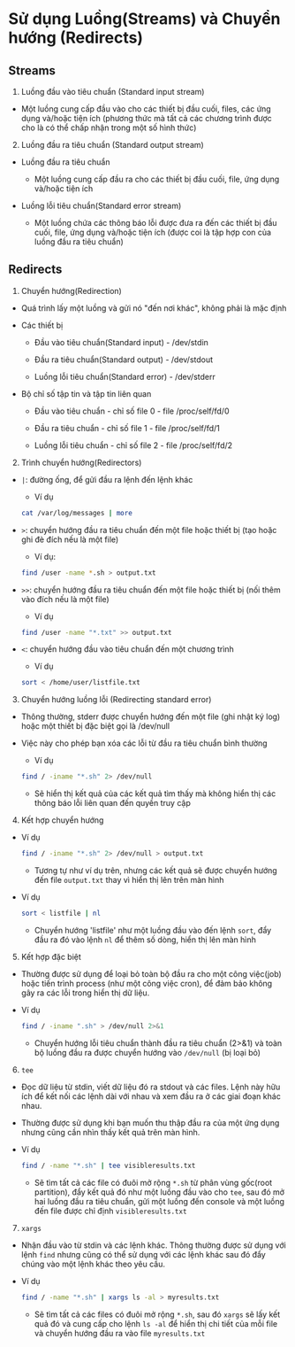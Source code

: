 # Sử dụng Luồng(Streams) và Chuyển hướng (Redirects)

## Streams

1. Luồng đầu vào tiêu chuẩn (Standard input stream) 

- Một luồng cung cấp đầu vào cho các thiết bị đầu cuối, files, các ứng dụng và/hoặc tiện ích (phương thức mà tất cả các chương trình được cho là có thể chấp nhận trong một số hình thức) 

2. Luồng đầu ra tiêu chuẩn (Standard output stream) 

- Luồng đầu ra tiêu chuẩn 

	+ Một luồng cung cấp đầu ra cho các thiết bị đầu cuối, file, ứng dụng và/hoặc tiện ích  

- Luồng lỗi tiêu chuẩn(Standard error stream)  
 
	+ Một luồng chứa các thông báo lỗi được đưa ra đến các thiết bị đầu cuối, file, ứng dụng và/hoặc tiện ích (được coi là tập hợp con của luồng đầu ra tiêu chuẩn)

## Redirects

1. Chuyển hướng(Redirection)  

- Quá trình lấy một luồng và gửi nó "đến nơi khác", không phải là mặc định  

- Các thiết bị 

	+ Đầu vào tiêu chuẩn(Standard input) - /dev/stdin  
	
	+ Đầu ra tiêu chuẩn(Standard output) - /dev/stdout  

	+ Luồng lỗi tiêu chuẩn(Standard error) - /dev/stderr  

- Bộ chỉ số tập tin và tập tin liên quan

	+ Đầu vào tiêu chuẩn - chỉ số file 0 - file /proc/self/fd/0  
	
	+ Đầu ra tiêu chuẩn - chỉ số file 1 - file /proc/self/fd/1  

	+ Luồng lỗi tiêu chuẩn - chỉ số file 2 - file /proc/self/fd/2 

2. Trình chuyển hướng(Redirectors)  

- `|`: đường ống, để gửi đầu ra lệnh đến lệnh khác  

	+ Ví dụ 

	```sh
	cat /var/log/messages | more  
	```

- `>`: chuyển hướng đầu ra tiêu chuẩn đến một file hoặc thiết bị (tạo hoặc ghi đè đích nếu là một file)  

	+ Ví dụ:

	```sh
	find /user -name *.sh > output.txt
	```

- `>>`: chuyển hướng đầu ra tiêu chuẩn đến một file hoặc thiết bị (nối thêm vào đích nếu là một file)  

	+ Ví dụ

	```sh
	find /user -name "*.txt" >> output.txt  
	```

- `<`: chuyển hướng đầu vào tiêu chuẩn đến một chương trình  

	+ Ví dụ

	```sh
	sort < /home/user/listfile.txt 
	```

3. Chuyển hướng luồng lỗi (Redirecting standard error)  

- Thông thường, stderr được chuyển hướng đến một file (ghi nhật ký log) hoặc một thiết bị đặc biệt gọi là /dev/null 

- Việc này cho phép bạn xóa các lỗi từ đầu ra tiêu chuẩn bình thường 

	+ Ví dụ 
	
	```sh
	find / -iname "*.sh" 2> /dev/null
	``` 
	+ Sẽ hiển thị kết quả của các kết quả tìm thấy mà không hiển thị các thông báo lỗi liên quan đến quyền truy cập 

4. Kết hợp chuyển hướng 

- Ví dụ 

	```sh
	find / -iname "*.sh" 2> /dev/null > output.txt
	```
	+ Tương tự như ví dụ trên, nhưng các kết quả sẽ được chuyển hướng đến file `output.txt` thay vì hiển thị lên trên màn hình

- Ví dụ 

	```sh
	sort < listfile | nl
	```
	+ Chuyển hướng 'listfile' như một luồng đầu vào đến lệnh `sort`, đẩy đầu ra đó vào lệnh `nl` để thêm số dòng, hiển thị lên màn hình 

5. Kết hợp đặc biệt 

- Thường được sử dụng để loại bỏ toàn bộ đầu ra cho một công việc(job) hoặc tiến trình process (như một công việc cron), để đảm bảo không gây ra các lỗi trong hiển thị dữ liệu. 

- Ví dụ 
	
	```sh
	find / -iname ".sh" > /dev/null 2>&1
	``` 
	+ Chuyển hướng lỗi tiêu chuẩn thành đầu ra tiêu chuẩn (2>&1) và toàn bộ luồng đầu ra được chuyển hướng vào `/dev/null` (bị loại bỏ) 

6. `tee` 

- Đọc dữ liệu từ stdin, viết dữ liệu đó ra stdout và các files. Lệnh này hữu ích để kết nối các lệnh dài với nhau và xem đầu ra ở các giai đoạn khác nhau.

- Thường được sử dụng khi bạn muốn thu thập đầu ra của một ứng dụng nhưng cũng cần nhìn thấy kết quả trên màn hình. 

- Ví dụ

	```sh
 	find / -name "*.sh" | tee visibleresults.txt
 	``` 
	+ Sẽ tìm tất cả các file có đuôi mở rộng `*.sh` từ phân vùng gốc(root partition), đẩy kết quả đó như một luồng đầu vào cho `tee`, sau đó mở hai luồng đầu ra tiêu chuẩn, gửi một luồng đến console và một luồng đến file được chỉ định `visibleresults.txt`

7. `xargs` 

- Nhận đầu vào từ stdin và các lệnh khác. Thông thường được sử dụng với lệnh `find` nhưng cũng có thể sử dụng với các lệnh khác sau đó đẩy chúng vào một lệnh khác theo yêu cầu. 

- Ví dụ

	```sh
	find / -name "*.sh" | xargs ls -al > myresults.txt  
    ```                     
    + Sẽ tìm tất cả các files có đuôi mở rộng `*.sh`, sau đó `xargs` sẽ lấy kết quả đó và cung cấp cho lệnh `ls -al` để hiển thị chi tiết của mỗi file và chuyển hướng đầu ra vào file `myresults.txt`